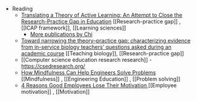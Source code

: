 - Reading
	- [Translating a Theory of Active Learning: An Attempt to Close the Research-Practice Gap in Education](https://education.asu.edu/sites/default/files/translating_a_thoery_of_active_learning.pdf) [[Research-practice gap]] , [[ICAP framework]], [[Learning sciences]]
		- [More publications by Chi](https://education.asu.edu/lcl/publications)
	- [Toward narrowing the theory–practice gap: characterizing evidence from in-service biology teachers’ questions asked during an academic course](https://stemeducationjournal.springeropen.com/articles/10.1186/s40594-019-0174-3) [[Teaching biology]], [[Research-practice gap]]
	- [[Computer science education research research]] - https://csedresearch.org/
	- [How Mindfulness Can Help Engineers Solve Problems ](https://hbr.org/amp/2019/01/how-mindfulness-can-help-engineers-solve-problems) [[Mindfulness]] , [[Engineering Education]] , [[Problem solving]]
	- [4 Reasons Good Employees Lose Their Motivation ](https://hbr.org/amp/2019/03/4-reasons-good-employees-lose-their-motivation) [[Employee motivation]] , [[Motivation]]